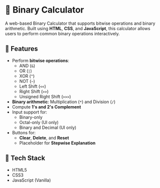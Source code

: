 # 🧮 Binary Calculator

A web-based Binary Calculator that supports bitwise operations and binary arithmetic. Built using **HTML**, **CSS**, and **JavaScript**, this calculator allows users to perform common binary operations interactively.

## 🔧 Features

- Perform **bitwise operations**:
  - AND (`&`)
  - OR (`|`)
  - XOR (`^`)
  - NOT (`~`)
  - Left Shift (`<<`)
  - Right Shift (`>>`)
  - Unsigned Right Shift (`>>>`)
- **Binary arithmetic**: Multiplication (`*`) and Division (`/`)
- Compute **1's and 2's Complement**
- Input support for:
  - Binary-only
  - Octal-only (UI only)
  - Binary and Decimal (UI only)
- Buttons for:
  - **Clear**, **Delete**, and **Reset**
  - Placeholder for **Stepwise Explanation**

## 📂 Tech Stack

- HTML5  
- CSS3  
- JavaScript (Vanilla)


